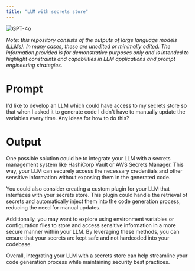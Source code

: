 ```yaml
---
title: "LLM with secrets store"
---
```

![GPT-4o](https://img.shields.io/badge/GPT--4o-3333FF?style=for-the-badge&logo=openai&logoColor=white)



*Note: this repository consists of the outputs of large language models (LLMs). In many cases, these are unedited or minimally edited. The information provided is for demonstrative purposes only and is intended to highlight constraints and capabilities in LLM applications and prompt engineering strategies.*


# Prompt

I'd like to develop an LLM which could have access to my secrets store so that when I asked it to generate code I didn't have to manually update the variables every time. Any ideas for how to do this?

# Output

One possible solution could be to integrate your LLM with a secrets management system like HashiCorp Vault or AWS Secrets Manager. This way, your LLM can securely access the necessary credentials and other sensitive information without exposing them in the generated code.

You could also consider creating a custom plugin for your LLM that interfaces with your secrets store. This plugin could handle the retrieval of secrets and automatically inject them into the code generation process, reducing the need for manual updates.

Additionally, you may want to explore using environment variables or configuration files to store and access sensitive information in a more secure manner within your LLM. By leveraging these methods, you can ensure that your secrets are kept safe and not hardcoded into your codebase.

Overall, integrating your LLM with a secrets store can help streamline your code generation process while maintaining security best practices.